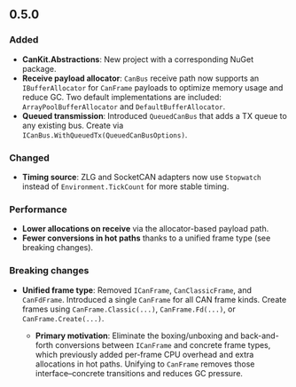 ## 0.5.0

### Added

* **CanKit.Abstractions**: New project with a corresponding NuGet package.
* **Receive payload allocator**: `CanBus` receive path now supports an `IBufferAllocator` for `CanFrame` payloads to optimize memory usage and reduce GC. Two default implementations are included: `ArrayPoolBufferAllocator` and `DefaultBufferAllocator`.
* **Queued transmission**: Introduced `QueuedCanBus` that adds a TX queue to any existing bus. Create via `ICanBus.WithQueuedTx(QueuedCanBusOptions)`.

### Changed

* **Timing source**: ZLG and SocketCAN adapters now use `Stopwatch` instead of `Environment.TickCount` for more stable timing.

### Performance

* **Lower allocations on receive** via the allocator-based payload path.
* **Fewer conversions in hot paths** thanks to a unified frame type (see breaking changes).

### Breaking changes

* **Unified frame type**: Removed `ICanFrame`, `CanClassicFrame`, and `CanFdFrame`. Introduced a single `CanFrame` for all CAN frame kinds. Create frames using `CanFrame.Classic(...)`, `CanFrame.Fd(...)`, or `CanFrame.Create(...)`.

  * **Primary motivation**: Eliminate the boxing/unboxing and back-and-forth conversions between `ICanFrame` and concrete frame types, which previously added per-frame CPU overhead and extra allocations in hot paths. Unifying to `CanFrame` removes those interface–concrete transitions and reduces GC pressure.
